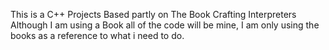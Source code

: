 This is a C++ Projects Based partly on The Book Crafting Interpreters
Although I am using a Book all of the code will be mine, I am only using the books as a reference to what i need to do.
